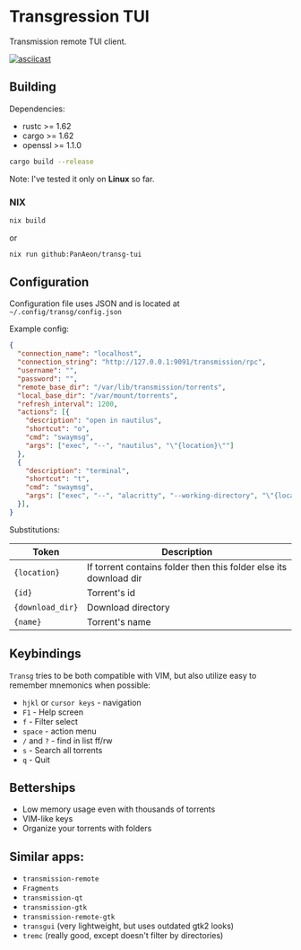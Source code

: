 # Transgression TUI

Transmission remote TUI client.

[![asciicast](https://asciinema.org/a/511535.svg)](https://asciinema.org/a/511535)


## Building

Dependencies:
* rustc   >= 1.62
* cargo   >= 1.62
* openssl  >= 1.1.0

```bash
cargo build --release
```
Note: I've tested it only on __Linux__  so far.

### NIX
```bash
nix build
```
or
```bash
nix run github:PanAeon/transg-tui
```


## Configuration

Configuration file uses JSON and is located at `~/.config/transg/config.json`

Example config:
```json
{
  "connection_name": "localhost",
  "connection_string": "http://127.0.0.1:9091/transmission/rpc",
  "username": "",
  "password": "",
  "remote_base_dir": "/var/lib/transmission/torrents",
  "local_base_dir": "/var/mount/torrents",
  "refresh_interval": 1200,
  "actions": [{
    "description": "open in nautilus",
    "shortcut": "o",
    "cmd": "swaymsg",
    "args": ["exec", "--", "nautilus", "\"{location}\""]
  },
  {
    "description": "terminal",
    "shortcut": "t",
    "cmd": "swaymsg",
    "args": ["exec", "--", "alacritty", "--working-directory", "\"{location}\""]
  }],
}
```
Substitutions:

|  Token            | Description                                                        |
| ----------------- | ------------------------------------------------------------------ |
|  `{location}`     | If torrent contains folder then this folder else its download dir  |
|  `{id}`           | Torrent's id                                                       |
|  `{download_dir}` | Download directory                                                 |
|  `{name}`         | Torrent's name                                                     |

## Keybindings

`Transg` tries to be both compatible with VIM, but also utilize easy to remember mnemonics when possible:
* `hjkl` or `cursor keys`  - navigation
* `F1`                     - Help screen
*  `f`                     - Filter select
* `space`                  - action menu
* `/` and `?`              - find in list ff/rw
* `s`                      - Search all torrents
* `q`                      - Quit

## Betterships
* Low memory usage even with thousands of torrents
* VIM-like keys
* Organize your torrents with folders

## Similar apps:
* `transmission-remote`
* `Fragments`
* `transmission-qt` 
* `transmission-gtk` 
* `transmission-remote-gtk`
* `transgui` (very lightweight, but uses outdated gtk2 looks)
* `tremc` (really good, except doesn't filter by directories)

